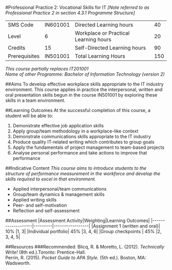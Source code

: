 #Professional Practice 2: Vocational Skills for IT
*[Note referred to as Professional Practice 2 in section 4.3.1 Programme Structure]*

|||||
|----|----|--------|-----|
|SMS Code|IN601001|Directed Learning hours|40|
|Level|6|Workplace or Practical Learning hours|20|
|Credits|15|Self-Directed Learning hours|90|
Prerequisites|IN501001|Total Learning Hours|150|

*This course partially replaces IT201001  
Name of other Programme: Bachelor of Information Technology (version 2)*

##Aims
To develop effective workplace skills appropriate to the IT industry environment.  This course applies in practice the interpersonal, written and oral presentation skills begun in the course IN501001 by exploring these skills in a team environment.  

##Learning Outcomes
At the successful completion of this course, a student will be able to:

1.	Demonstrate effective job application skills
2.	Apply group/team methodology in a workplace-like context
3.	Demonstrate communications skills appropriate to the IT industry
4.	Produce quality IT-related writing which contributes to group goals
5.	Apply the fundamentals of project management to team-based projects
6.	Analyse personal performance and take actions to improve that performance

##Indicative Content
*This course aims to introduce students to the structure of performance measurement in the workforce and develop the skills required to excel in that environment.*

*	Applied interpersonal/team communications 
*	Group/team dynamics & management skills
*	Applied writing skills
*	Peer- and self-motivation
*	Reflection and self-assessment

##Assessment
|Assessment Activity|Weighting|Learning Outcomes|
|-------------------|---------|-----------------|
|Assignment 1 (written and oral)|	10%	|1, 3|
|Individual portfolio|	45%	|3, 4, 6|
|Group checkpoints |	45%	|2, 3, 4, 5|

##Resources 
###Recommended:
Blicq, R. & Moretto, L. (2012). *Technically Write!* (8th ed.).Toronto: Prentice-Hall.  
Perrin, R. (2015). *Pocket Guide to APA Style.* (5th ed.). Boston, MA: Wadsworth.
